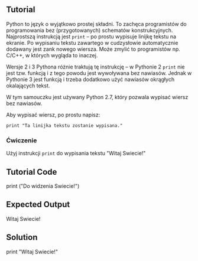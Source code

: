 Tutorial
--------

Python to język o wyjątkowo prostej składni. To zachęca programistów do programowania bez (przygotowanych) schematów konstrukcyjnych. Najprostszą instrukcją jest `print` – po prostu wypisuje linijkę tekstu na ekranie.
Po wypisaniu tekstu zawartego w cudzysłowie automatycznie dodawany jest zank nowego wiersza. Może zmylić to programistów np. C/C++, w których wygląda to inaczej.

Wersje 2 i 3 Pythona różnie traktują tę instrukcję – w Pythonie 2 `print` nie jest tzw. funkcją i z tego powodu jest wywoływana bez nawiasów. Jednak w Pythonie 3 jest funkcją i trzeba dodatkowo użyć nawiasów okrągłych okalających tekst.

W tym samouczku jest używany Python 2.7, który pozwala wypisać wiersz bez nawiasów.

Aby wypisać wiersz, po prostu napisz:

    print "Ta linijka tekstu zostanie wypisana."



### Ćwiczenie

Użyj instrukcji `print` do wypisania tekstu "Witaj Swiecie!"

Tutorial Code
-------------
print ("Do widzenia Swiecie!")

Expected Output
---------------
Witaj Swiecie!

Solution
--------
print "Witaj Swiecie!"
